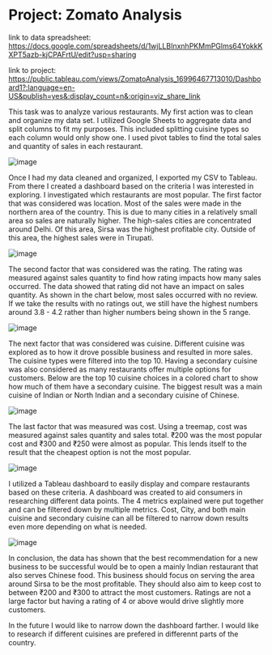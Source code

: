 # Project: Zomato Analysis

link to data spreadsheet: https://docs.google.com/spreadsheets/d/1wjLLBInxnhPKMmPGlms64YokkKXPT5azb-kjCPAFrtU/edit?usp=sharing

link to project: https://public.tableau.com/views/ZomatoAnalysis_16996467713010/Dashboard1?:language=en-US&publish=yes&:display_count=n&:origin=viz_share_link


This task was to analyze various restaurants. My first action was to clean and organize my data set. I utilized Google Sheets to aggregate data and split columns to fit my purposes.
This included splitting cuisine types so each column would only show one. I used pivot tables to find the total sales and quantity of sales in each restaurant.

![image](https://github.com/alouis752/Data-projects-Tripleten-/assets/75276869/c70d050d-bd02-4306-9371-d53f82e77b50)


Once I had my data cleaned and organized, I exported my CSV to Tableau. From there I created a dashboard based on the criteria I was interested in exploring. I investigated which restaurants are most popular. The first factor that was considered was location. Most of the sales were made in the northern area of the country. This is due to many cities in a relatively small area so sales are naturally higher. The high-sales cities are concentrated around Delhi. Of this area, Sirsa was the highest profitable city. Outside of this area, the highest sales were in Tirupati. 


![image](https://github.com/alouis752/Data-projects-Tripleten-/assets/75276869/6c396275-8a7d-467c-a8f2-7ea6a0b41117)


The second factor that was considered was the rating. The rating was measured against sales quantity to find how rating impacts how many sales occurred. The data showed that rating did not have an impact on sales quantity. As shown in the chart below, most sales occurred with no review. If we take the results with no ratings out, we still have the highest numbers around 3.8 - 4.2 rather than higher numbers being shown in the 5 range. 


![image](https://github.com/alouis752/Data-projects-Tripleten-/assets/75276869/143399ae-5fd6-4dd2-825e-8d78534c5da6)


The next factor that was considered was cuisine. Different cuisine was explored as to how it drove possible business and resulted in more sales. The cuisine types were filtered into the top 10. Having a secondary cuisine was also considered as many restaurants offer multiple options for customers. Below are the top 10 cuisine choices in a colored chart to show how much of them have a secondary cuisine. The biggest result was a main cuisine of Indian or North Indian and a secondary cuisine of Chinese.  


![image](https://github.com/alouis752/Data-projects-Tripleten-/assets/75276869/6d032cbc-3773-4351-9fc9-a1b8f7d20036)


The last factor that was measured was cost. Using a treemap, cost was measured against sales quantity and sales total. ₹200 was the most popular cost and ₹300 and ₹250 were almost as popular. This lends itself to the result that the cheapest option is not the most popular. 


![image](https://github.com/alouis752/Data-projects-Tripleten-/assets/75276869/42c5d6c9-dab1-4422-ba13-2b7dcce672f4)



I utilized a Tableau dashboard to easily display and compare restaurants based on these criteria. 
A dashboard was created to aid consumers in researching different data points.
The 4 metrics explained were put together and can be filtered down by multiple metrics. Cost, City, and both main cuisine and secondary cuisine can all be filtered to narrow down results even more depending on what is needed. 


![image](https://github.com/alouis752/Data-projects-Tripleten-/assets/75276869/413e3cbd-503a-4498-9828-648f229a3923)


In conclusion, the data has shown that the best recommendation for a new business to be successful would be to open a mainly Indian restaurant that also serves Chinese food. This business should focus on serving the area around Sirsa to be the most profitable. They should also aim to keep cost to between ₹200 and ₹300 to attract the most customers. Ratings are not a large factor but having a rating of 4 or above would drive slightly more customers. 


In the future I would like to narrow down the dashboard farther. I would like to research if different cuisines are prefered in differennt parts of the country. 


